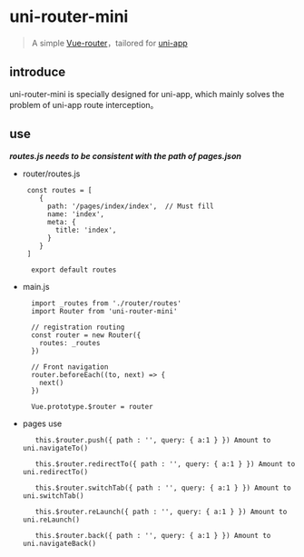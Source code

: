 # uni-router-mini
> A simple [Vue-router](https://router.vuejs.org/zh/)，tailored for [uni-app](https://uniapp.dcloud.io/)

## introduce

uni-router-mini is specially designed for uni-app, which mainly solves the problem of uni-app route interception。

## use
___routes.js needs to be consistent with the path of pages.json___
* router/routes.js 

    ```
     const routes = [
        {
          path: '/pages/index/index',  // Must fill   
          name: 'index',
          meta: {
            title: 'index',
          }
        }
     ]
      
      export default routes  
    ```
* main.js 
    ```
      import _routes from './router/routes'
      import Router from 'uni-router-mini'
      
      // registration routing
      const router = new Router({
        routes: _routes
      })
      
      // Front navigation
      router.beforeEach((to, next) => {
        next()
      })
      
      Vue.prototype.$router = router
    ```    
   
* pages use

   ```
      this.$router.push({ path : '', query: { a:1 } }) Amount to uni.navigateTo()
      
      this.$router.redirectTo({ path : '', query: { a:1 } }) Amount to uni.redirectTo()
      
      this.$router.switchTab({ path : '', query: { a:1 } }) Amount to uni.switchTab()
      
      this.$router.reLaunch({ path : '', query: { a:1 } }) Amount to uni.reLaunch()
      
      this.$router.back({ path : '', query: { a:1 } }) Amount to uni.navigateBack()
    ```
    
                                                                                   

